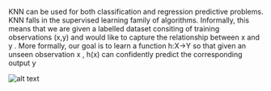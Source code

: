 KNN can be used for both classification and regression predictive problems. KNN falls in the supervised learning family of algorithms. Informally, this means that we are given a labelled dataset consiting of training observations  (x,y)  and would like to capture the relationship between  x  and  y . More formally, our goal is to learn a function  h:X→Y  so that given an unseen observation  x ,  h(x)  can confidently predict the corresponding output  y

![alt text](https://github.com/alvarogomes37/KNN/blob/main/graf.png?raw=true)